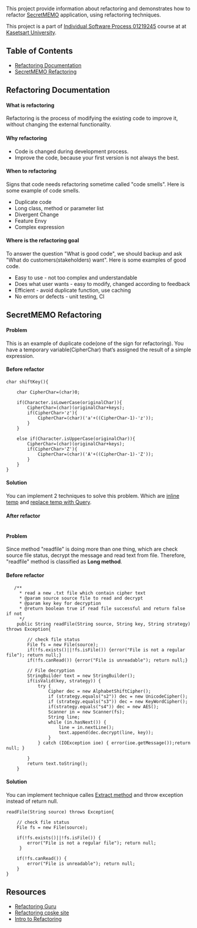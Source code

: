 This project provide information about refactoring and demonstrates how to refactor [SecretMEMO](https://github.com/Jomsaruj/PA4-SecretMEMO) application, using refactoring techniques.

This project is a part of [Individual Software Process 01219245](https://cpske.github.io/ISP/) course at at [Kasetsart University](https://ku.ac.th/th). 

## Table of Contents
* [Refactoring Documentation](#refactoring-documentation)
* [SecretMEMO Refactoring](#secretmemo-refactoring)

## Refactoring Documentation

#### What is refactoring

Refactoring is the process of modifying the existing code to improve it, without changing the external functionality.

#### Why refactoring

* Code is changed during development process.
* Improve the code, because your first version is not always the best.

#### When to refactoring

Signs that code needs refactoring sometime called "code smells". Here is some example of code smells.

* Duplicate code
* Long class, method or parameter list
* Divergent Change
* Feature Envy 
* Complex expression

#### Where is the refactoring goal

To answer the question "What is good code", we should backup and ask "What do customers(stakeholders) want". Here is some examples of good code.

* Easy to use - not too complex and understandable
* Does what user wants - easy to modify, changed according to feedback
* Efficient - avoid duplicate function, use caching
* No errors or defects - unit testing, CI

## SecretMEMO Refactoring

#### Problem
This is an example of duplicate code(one of the sign for refactoring). You have a temporary variable(CipherChar) that’s assigned the result of a simple expression.

#### Before refactor

```
char shiftKey(){

    char CipherChar=(char)0;
    
    if(Character.isLowerCase(originalChar)){
        CipherChar=(char)(originalChar+keys);
        if(CipherChar>'z'){
            CipherChar=(char)('a'+((CipherChar-1)-'z'));
        }
    }
    
    else if(Character.isUpperCase(originalChar)){
        CipherChar=(char)(originalChar+keys);
        if(CipherChar>'Z'){
            CipherChar=(char)('A'+((CipherChar-1)-'Z'));
        }
    }
}
```

#### Solution
You can implement 2 techniques to solve this problem. Which are [inline temp](https://refactoring.guru/inline-temp) and [replace temp with Query](https://refactoring.guru/replace-temp-with-query).

#### After refactor

```

```

#### Problem

Since method "readfile" is doing more than one thing, which are check source file status, decrypt the message and read text from file. Therefore, "readfile" method is classified as **Long method**.

#### Before refactor

```
   /**
     * read a new .txt file which contain cipher text
     * @param source source file to read and decrypt
     * @param key key for decryption
     * @return boolean true if read file successful and return false if not
     */
    public String readFile(String source, String key, String strategy) throws Exception{
    
        // check file status
        File fs = new File(source);
        if(!fs.exists()||!fs.isFile()) {error("File is not a regular file"); return null;}
        if(!fs.canRead()) {error("File is unreadable"); return null;}
        
        // File decryption
        StringBuilder text = new StringBuilder();
        if(isValid(key, strategy)) {
            try {
                Cipher dec = new AlphabetShiftCipher();
                if (strategy.equals("s2")) dec = new UnicodeCipher();
                if (strategy.equals("s3")) dec = new KeyWordCipher();
                if(strategy.equals("s4")) dec = new AES();
                Scanner in = new Scanner(fs);
                String line;
                while (in.hasNext()) {
                    line = in.nextLine();
                    text.append(dec.decrypt(line, key));
                }
            } catch (IOException ioe) { error(ioe.getMessage());return null; }

        }
        return text.toString();
    }
```

#### Solution 

You can implement technique calles [Extract method](https://refactoring.guru/extract-method) and throw exception instead of return null.

```
readFile(String source) throws Exception{

    // check file status
    File fs = new File(source);

    if(!fs.exists()||!fs.isFile()) {
        error("File is not a regular file"); return null;
     }

    if(!fs.canRead()) {
        error("File is unreadable"); return null;
    }   
} 
```

## Resources

* [Refactoring Guru](https://refactoring.guru/refactoring)
* [Refactoring cpske site](https://cpske.github.io/ISP/assignment/week10/refactoring)
* [Intro to Refactoring](https://cpske.github.io/ISP/refactoring/Refactoring.pdf)



